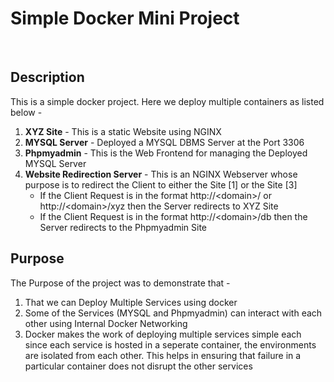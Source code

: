 <h1>Simple Docker Mini Project</h1>
<br>
<h2>Description</h2>

This is a simple docker project. Here we deploy multiple containers as listed below - 
<ol>
 <li><strong>XYZ Site</strong> - This is a static Website using NGINX</li>
 <li><strong>MYSQL Server</strong> - Deployed a MYSQL DBMS Server at the Port 3306</li>
 <li><strong>Phpmyadmin</strong> - This is the Web Frontend for managing the Deployed MYSQL Server</strong>
 <li>
<strong>Website Redirection Server</strong> - This is an NGINX Webserver whose purpose is to redirect the Client to either the Site [1] or the Site [3]
	<ul>
		<li>If the Client Request is in the format http://&lt;domain&gt;/ or http://&lt;domain&gt;/xyz then the Server redirects to XYZ Site</li>
		<li>If the Client Request is in the format http://&lt;domain&gt;/db then the Server redirects to the Phpmyadmin Site</li>
	</ul>
</li>
</ol>
<h2>Purpose</h2>

The Purpose of the project was to demonstrate that - 
<ol>
	<li>That we can Deploy Multiple Services using docker</li>
	<li>Some of the Services (MYSQL and Phpmyadmin) can interact with each other using Internal Docker Networking</li>
	<li>Docker makes the work of deploying multiple services simple each since each service is hosted in a seperate container, the environments are isolated from each other. This helps in ensuring that failure in a particular container does not disrupt the other services</li>
</ol>
